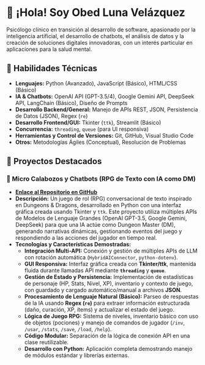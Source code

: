 # 👋 ¡Hola! Soy Obed Luna Velázquez

Psicólogo clínico en transición al desarrollo de software, apasionado por la inteligencia artificial, el desarrollo de chatbots, el análisis de datos y la creación de soluciones digitales innovadoras, con un interés particular en aplicaciones para la salud mental.

## 🧠 Habilidades Técnicas

* **Lenguajes:** Python (Avanzado), JavaScript (Básico), HTML/CSS (Básico)
* **IA & Chatbots:** OpenAI API (GPT-3.5/4), Google Gemini API, DeepSeek API, LangChain (Básico), Diseño de Prompts
* **Desarrollo Backend/General:** Manejo de APIs REST, JSON, Persistencia de Datos (JSON), Regex (`re`)
* **Desarrollo Frontend/GUI:** Tkinter (`ttk`), Streamlit (Básico)
* **Concurrencia:** `threading`, `queue` (para UI responsiva)
* **Herramientas y Control de Versiones:** Git, GitHub, Visual Studio Code
* **Otros:** Metodologías Ágiles (Conceptual), Resolución de Problemas

## 🔧 Proyectos Destacados

### 🤖 Micro Calabozos y Chatbots (RPG de Texto con IA como DM)

* **[Enlace al Repositorio en GitHub]([https://github.com/obedlunavel/chatbot-calabozos-y-dragones])**
* **Descripción:** Un juego de rol (RPG) conversacional de texto inspirado en Dungeons & Dragons, desarrollado en Python con una interfaz gráfica creada usando Tkinter y `ttk`. Este proyecto utiliza múltiples APIs de Modelos de Lenguaje Grandes (OpenAI GPT-3.5, Google Gemini, DeepSeek) para que una IA actúe como Dungeon Master (DM), generando narrativas dinámicas, gestionando eventos del juego y respondiendo a las acciones del jugador en tiempo real.
* **Tecnologías y Características Demostradas:**
    * **Integración Multi-API:** Conexión y gestión de múltiples APIs de LLM con rotación automática (`HybridAIConnector`, `python-dotenv`).
    * **GUI Responsiva:** Interfaz gráfica creada con **Tkinter/ttk**, mantenida fluida durante llamadas API mediante **`threading`** y **`queue`**.
    * **Gestión de Estado y Persistencia:** Implementación de estadísticas de personaje (HP, Stats, Nivel, XP), inventario y contexto de juego, con guardado y cargado automático/manual a archivos **JSON**.
    * **Procesamiento de Lenguaje Natural (Básico):** Parseo de respuestas de la IA usando **Regex (`re`)** para extraer información estructurada (daño, curación, XP, ítems) y actualizar el estado del juego.
    * **Lógica de Juego RPG:** Sistema de niveles, inventario básico con uso de objetos (pociones) y manejo de comandos de jugador (`/inv`, `/usar`, `/stats`, `/save`, `/load`, `/help`).
    * **Código Modular:** Separación de la lógica de conexión API en una clase reutilizable.
    * **Desarrollo con Python:** Aplicación completa demostrando manejo de módulos estándar y librerías externas.
